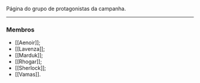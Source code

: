 Página do grupo de protagonistas da campanha.

---

### Membros

- [[Aenoir]];
- [[Lavenza]];
- [[Marduk]];
- [[Rhogar]];
- [[Sherlock]];
- [[Vamas]].